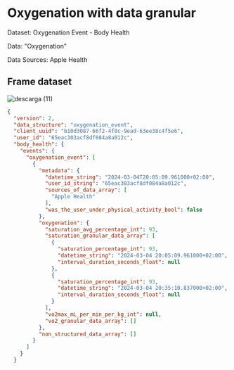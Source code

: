 # Oxygenation with data granular

Dataset: Oxygenation Event - Body Health

Data: "Oxygenation"

Data Sources: Apple Health

## Frame dataset

![descarga (11)](https://github.com/SalvatoreCordano/DataStructure/assets/147050219/ae3cd921-06e2-4b8e-8764-a9572a776208)

```Json
{
  "version": 2,
  "data_structure": "oxygenation_event",
  "client_uuid": "b10d3087-66f2-4f0c-9ead-63ee38c4f5e6",
  "user_id": "65eac303acf8df084a8a012c",
  "body_health": {
    "events": {
      "oxygenation_event": [
        {
          "metadata": {
            "datetime_string": "2024-03-04T20:05:09.961000+02:00",
            "user_id_string": "65eac303acf8df084a8a012c",
            "sources_of_data_array": [
              "Apple Health"
            ],
            "was_the_user_under_physical_activity_bool": false
          },
          "oxygenation": {
            "saturation_avg_percentage_int": 93,
            "saturation_granular_data_array": [
              {
                "saturation_percentage_int": 93,
                "datetime_string": "2024-03-04 20:05:09.961000+02:00",
                "interval_duration_seconds_float": null
              },
              {
                "saturation_percentage_int": 93,
                "datetime_string": "2024-03-04 20:35:10.837000+02:00",
                "interval_duration_seconds_float": null
              }
            ],
            "vo2max_mL_per_min_per_kg_int": null,
            "vo2_granular_data_array": []
          },
          "non_structured_data_array": []
        }
      ]
    }
  }
```
